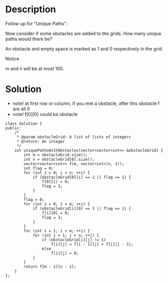 # Description

Follow up for "Unique Paths":

Now consider if some obstacles are added to the grids. How many unique paths would there be?

An obstacle and empty space is marked as 1 and 0 respectively in the grid.

 Notice

m and n will be at most 100.

# Solution

- note! at first row or column, if you met a obstacle, after this obstacle f are all 0
- note! f[0][0] could be obstacle

```
class Solution {
public:
    /*
     * @param obstacleGrid: A list of lists of integers
     * @return: An integer
     */
    int uniquePathsWithObstacles(vector<vector<int>> &obstacleGrid) {
        int m = obstacleGrid.size();
        int n = obstacleGrid[0].size();
        vector<vector<int>> f(m, vector<int>(n, 1));
        int flag = 0;
        for (int i = 0; i < n; ++i) {
            if (obstacleGrid[0][i] == 1 || flag == 1) {
                f[0][i] = 0;
                flag = 1;
            }
        }
        flag = 0;
        for (int i = 0; i < m; ++i) {
            if (obstacleGrid[i][0] == 1 || flag == 1) {
                f[i][0] = 0;
                flag = 1;
            }
        }
        for (int i = 1; i < m; ++i) {
            for (int j = 1; j < n; ++j) {
                if (obstacleGrid[i][j] != 1)
                    f[i][j] = f[i - 1][j] + f[i][j - 1];
                else
                    f[i][j] = 0;
            }
        }
        return f[m - 1][n - 1];
    }
};
```
